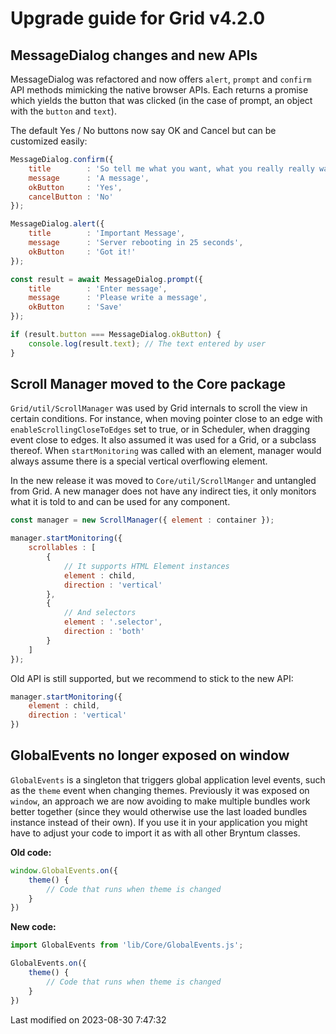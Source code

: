 # Upgrade guide for Grid v4.2.0

## MessageDialog changes and new APIs

MessageDialog was refactored and now offers `alert`, `prompt` and `confirm` API methods mimicking the native
browser APIs. Each returns a promise which yields the button that was clicked (in the case of prompt, an object with 
the `button` and `text`).

The default Yes / No buttons now say OK and Cancel but can be customized easily:

```javascript
MessageDialog.confirm({
    title        : 'So tell me what you want, what you really really want?',
    message      : 'A message',
    okButton     : 'Yes',
    cancelButton : 'No'
});
```

```javascript
MessageDialog.alert({
    title        : 'Important Message',
    message      : 'Server rebooting in 25 seconds',
    okButton     : 'Got it!'
});
```

```javascript
const result = await MessageDialog.prompt({
    title        : 'Enter message',
    message      : 'Please write a message',
    okButton     : 'Save'
});

if (result.button === MessageDialog.okButton) {
    console.log(result.text); // The text entered by user
}
```

## Scroll Manager moved to the Core package

`Grid/util/ScrollManager` was used by Grid internals to scroll the view in certain conditions. For instance, when moving
pointer close to an edge with `enableScrollingCloseToEdges` set to true, or in Scheduler, when dragging event close to
edges. It also assumed it was used for a Grid, or a subclass thereof. When `startMonitoring` was called with an element,
manager would always assume there is a special vertical overflowing element.

In the new release it was moved to `Core/util/ScrollManger` and untangled from Grid. A new manager does not have any
indirect ties, it only monitors what it is told to and can be used for any component.

```javascript
const manager = new ScrollManager({ element : container });

manager.startMonitoring({
    scrollables : [
        {
            // It supports HTML Element instances
            element : child,
            direction : 'vertical'
        },
        {
            // And selectors
            element : '.selector',
            direction : 'both'
        }
    ]
});
```

Old API is still supported, but we recommend to stick to the new API:

```javascript
manager.startMonitoring({
    element : child,
    direction : 'vertical'
})
```

## GlobalEvents no longer exposed on window

`GlobalEvents` is a singleton that triggers global application level events, such as the `theme` event when changing 
themes. Previously it was exposed on `window`, an approach we are now avoiding to make multiple bundles work better 
together (since they would otherwise use the last loaded bundles instance instead of their own). If you use it in your
application you might have to adjust your code to import it as with all other Bryntum classes.

**Old code:**

```javascript
window.GlobalEvents.on({
    theme() {
        // Code that runs when theme is changed
    }
})
```

**New code:**

```javascript
import GlobalEvents from 'lib/Core/GlobalEvents.js';

GlobalEvents.on({
    theme() {
        // Code that runs when theme is changed
    }
})
```


<p class="last-modified">Last modified on 2023-08-30 7:47:32</p>